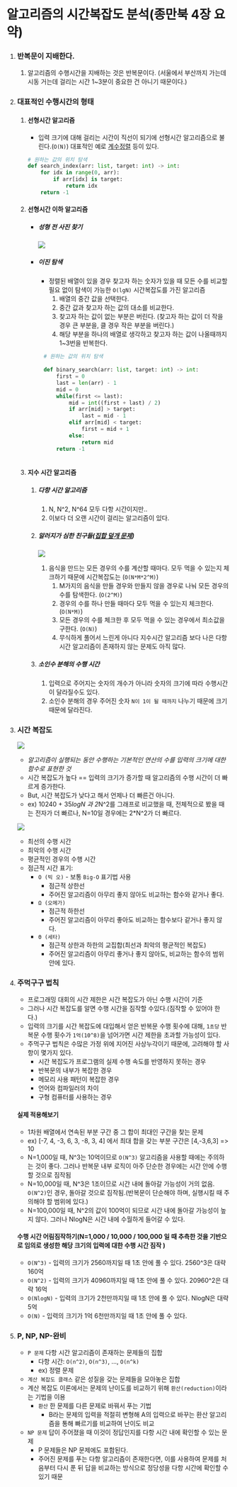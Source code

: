 # 알고리즘의 시간복잡도 분석(종만북 4장 요약)

1. ### 반복문이 지배한다.

   1. 알고리즘의 수행시간을 지배하는 것은 반복문이다. (서울에서 부산까지 가는데 시동 거는데 걸리는 시간 1~3분이 중요한 건 아니기 때문이다.)

2. ### 대표적인 수행시간의 형태

   1. #### 선형시간 알고리즘

      - 입력 크기에 대해 걸리는 시간이 직선이 되기에 선형시간 알고리즘으로 불린다.(`O(N)`)
        대표적인 예로 [계수정렬](https://bowbowbow.tistory.com/8) 등이 있다.

      ```python
      # 원하는 값의 위치 탐색
      def search_index(arr: list, target: int) -> int:
          for idx in range(0, arr):
              if arr[idx] is target:
                  return idx
          return -1
      ```
      
   2. #### 선형시간 이하 알고리즘
   
      - ##### 성형 전 사진 찾기
   
        ![](../../img/theory/01-TimeComplexity/search-plastic-surgery.png)
   
      - ##### 이진 탐색
   
        - 정렬된 배열이 있을 경우 찾고자 하는 숫자가 있을 때 모든 수를 비교할 필요 없이 탐색이 가능한 `O(lgN)` 시간복잡도를 가진 알고리즘
             1. 배열의 중간 값을 선택한다.
             2. 중간 값과 찾고자 하는 값의 대소를 비교한다.
             3. 찾고자 하는 값이 없는 부분은 버린다.
                (찾고자 하는 값이 더 작을 경우 큰 부분을, 클 경우 작은 부분을 버린다.)
           4. 해당 부분을 하나의 배열로 생각하고 찾고자 하는 값이 나올때까지 1~3번을 반복한다.
        
      ```python
           # 원하는 값의 위치 탐색
           
           def binary_search(arr: list, target: int) -> int:
               first = 0
               last = len(arr) - 1
               mid = 0
               while(first <= last):
                   mid = int((first + last) / 2)
                   if arr[mid] > target:
                       last = mid - 1
                   elif arr[mid] < target:
                       first = mid + 1
                   else:
                       return mid
               return -1
           
        ```
   
   3. #### 지수 시간 알고리즘
   
      1. ##### 다항 시간 알고리즘
   
         1. N, N^2, N^64 모두  다항 시간이지만..
         2. 이보다 더 오랜 시간이 걸리는 알고리즘이 있다.
   
      2. ##### 알러지가 심한 친구들([집합 덮개 문제](https://dudri63.github.io/2019/01/25/algo15/))
   
         ![](../../img/theory/01-TimeComplexity/allergy.png)
   
         1. 음식을 만드는 모든 경우의 수를 계산할 때마다. 모두 먹을 수 있는지 체크하기 때문에 시간복잡도는 (`O(N*M*2^M)`)
               1. M가지의 음식을 만들 경우와 만들지 않을 경우로 나눠 모든 경우의 수를 탐색한다. (`O(2^M)`)
               2. 경우의 수를 하나 만들 때마다 모두 먹을 수 있는지 체크한다. (`O(N*M)`)
               3. 모든 경우의 수를 체크한 후 모두 먹을 수 있는 경우에서 최소값을 구한다. (`O(N)`)
            2. 무식하게 풀어서 느린게 아니다 지수시간 알고리즘 보다 나은 다항시간 알고리즘이 존재하지 않는 문제도 아직 많다.
   
      3. ##### 소인수 분해의 수행 시간
   
         1. 입력으로 주어지는 숫자의 개수가 아니라 숫자의 크기에 따라 수행시간이 달라질수도 있다.
         2. 소인수 분해의 경우 주어진 숫자 `N이 1이 될 때까지` 나누기 때문에 크기 때문에 달라진다.
   
3. ### 시간 복잡도

   ![](../../img/theory/01-TimeComplexity/time_complexity_graph.png)

   - *알고리즘이 실행되는 동안 수행하는 기본적인 연산의 수를 입력의 크기에 대한 함수로 표현한 것*
   - 시간 복잡도가 높다 == 입력의 크기가 증가할 때 알고리즘의 수행 시간이 더 빠르게 증가한다.
   - But, 시간 복잡도가 낮다고 해서 언제나 더 빠른건 아니다.
   - ex) 10240 + 35*logN 과 2*N^2를 그래프로 비교했을 때, 전체적으로 봤을 때는 전자가 더 빠르나, N=10일 경우에는 2*N^2가 더 빠르다.

   ![](../../img/theory/01-TimeComplexity/compare_n2_and_const.png)

   - 최선의 수행 시간
   - 최악의 수행 시간
   - 평균적인 경우의 수행 시간
   - 점근적 시간 표기:
     - `O (빅 오)` - 보통 `Big-O` 표기법 사용
       - 점근적 상한선
       - 주어진 알고리즘이 아무리 좋지 않아도 비교하는 함수와 같거나 좋다.
     - `Ω (오메가)`
       - 점근적 하한선
       - 주어진 알고리즘이 아무리 좋아도 비교하는 함수보다 같거나 좋지 않다.
     - `Θ (세타)`
       - 점근적 상한과 하한의 교집합(최선과 최악의 평균적인 복잡도)
       - 주어진 알고리즘이 아무리 좋거나 좋지 않아도, 비교하는 함수의 범위 안에 있다.



5. ### 주먹구구 법칙

   - 프로그래밍 대회의 시간 제한은 시간 복잡도가 아닌 수행 시간이 기준
   - 그러나 시간 복잡도를 알면 수행 시간을 짐작할 수있다.(짐작할 수 있어야 한다.)
   - 입력의 크기를 시간 복잡도에 대입해서 얻은 반복문 수행 횟수에 대해, `1초당` 반복문 수행 횟수가 `1억(10^8)`을 넘어가면 시간 제한을 초과할 가능성이 있다.
   - 주먹구구 법칙은 수많은 가정 위에 지어진 사상누각이기 때문에, 고려해야 할 사항이 몇가지 있다.
     - 시간 복잡도가 프로그램의 실제 수행 속도를 반영하지 못하는 경우
     - 반복문의 내부가 복잡한 경우
     - 메모리 사용 패턴이 복잡한 경우
     - 언어와 컴파일러의 차이
     - 구형 컴퓨터를 사용하는 경우


    #### 실제 적용해보기

      - 1차원 배열에서 연속된 부분 구간 중 그 합이 최대인 구간을 찾는 문제
      - ex) [-7, 4, -3, 6, 3, -8, 3, 4] 에서 최대 합을 갖는 부분 구간은 [4,-3,6,3] => 10
      - N=1,000일 때,  N^3는 10억이므로 `O(N^3)` 알고리즘을 사용할 때에는 주의하는 것이 좋다. 그러나 반복문 내부 로직이 아주 단순한 경우에는 시간 안에 수행할 것으로 짐작됨
      - N=10,000일 때, N^3은 1조이므로 시간 내에 돌아갈 가능성이 거의 없음. `O(N^2)`인 경우,  돌아갈 것으로 짐작됨.(반복문이 단순해야 하며, 실행시킬 때 주의해야 할 범위에 있다.)
      - N=100,000일 때, N^2의 값이 100억이 되므로 시간 내에 돌아갈 가능성이 높지 않다. 그러나 NlogN은 시간 내에 수월하게 들어갈 수 있다.



     #### 수행 시간 어림짐작하기(N=1,000 / 10,000 / 100,000 일 때 추측한 것을 기반으로 임의로 생성한 해당 크기의 입력에 대한 수행 시간 짐작 )

      - `O(N^3)` - 입력의 크기가 2560까지일 때 1초 안에 풀 수 있다. 2560^3은 대략 160억
      - `O(N^2)` - 입력의 크기가 40960까지일 때 1초 안에 풀 수 있다. 20960^2은 대략 16억
      - `O(NlogN)` - 입력의 크기가 2천만까지일 때 1초 안에 풀 수 있다. NlogN은 대략 5억
      - `O(N)` - 입력의 크기가 1억 6천만까지일 때 1초 안에 풀 수 있다.



7. ### P, NP, NP-완비

   - `P 문제` 다항 시간 알고리즘이 존재하는 문제들의 집합
     - 다항 시간: `O(n^2)`, `O(n^3)`, ..., `O(n^k)`
     - ex) 정렬 문제
   - `계산 복잡도 클래스` 같은 성질을 갖는 문제들을 모아놓은 집합
   - 계산 복잡도 이론에서는 문제의 난이도를 비교하기 위해 `환산(reduction)`이라는 기법을 이용
     - `환산` 한 문제를 다른 문제로 바꿔서 푸는 기법
       - B라는 문제의 입력을 적절히 변형해 A의 입력으로 바꾸는 환산 알고리즘을 통해 빠르기를 비교하여 난이도 비교
   - `NP 문제` 답이 주어졌을 때 이것이 정답인지를 다항 시간 내에 확인할 수 있는 문제
     - P 문제들은 NP 문제에도 포함된다.
     - 주어진 문제를 푸는 다항 알고리즘이 존재한다면, 이를 사용하여 문제를 처음부터 다시 푼 뒤 답을 비교하는 방식으로 정당성을 다항 시간에 확인할 수 있기 때문
